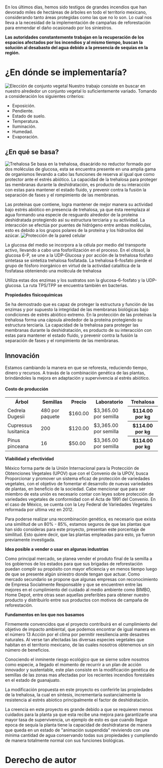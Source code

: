 En los últimos días, hemos sido testigos de grandes incendios que han devorado miles de hectáreas de árboles en todo el territorio mexicano, considerando tanto áreas protegidas como las que no lo son. Lo cual nos lleva a la necesidad de la implementación de campañas de reforestación para enmendar el daño ocasionado por los siniestros.

**Las autoridades constantemente trabajan en la recuperación de los espacios afectados por los incendios y al mismo tiempo, buscan la solución al desabasto del agua debido a la presencia de sequías en la región.**

# ¿En dónde se implementaría?
![Elección de conjunto vegetal](http://cuentame.inegi.org.mx/monografias/imagenes/relieve/rel_gto.jpg)
Nuestro trabajo consiste en buscar en nuestro alrededor un conjunto vegetal lo suficientemente variado. Tomando a consideración los siguientes criterios:
* Exposición.
* Pendiente.
* Estado de suelo. 
* Temperatura. 
* Iluminación.
* Humedad. 
* Evaporación. 

## ¿En qué se basa?
![Trehalosa](http://www.ehu.eus/biomoleculas/hc/jpg/disacanim.gif)
Se basa en la trehalosa, disacárido no reductor formado por dos moléculas de glucosa, esta se encuentra presente en una amplia gama de organismos llevando a cabo las funciones de  reserva al igual que como protector ante el estrés abiótico. La capacidad de la trehalosa para proteger las membranas durante la deshidratación, es producto de su interacción con estas para mantener el estado fluido, y prevenir contra la fusión la separación de fases y el rompimiento de las membranas.

Las proteínas que contiene, logra mantener de mejor manera su actividad bajo estrés abiótico en presencia de trehalosa, ya que ésta reemplaza al agua formando una especie de resguardo alrededor de la proteína deshidratada protegiendo así su estructura terciaria y su actividad. La interacción se efectúa por puentes de hidrógeno entre ambas moléculas, esto es debido a los grupos polares de la proteína y los hidroxilos del azúcar. ![Protección de la pared celular](http://bibliotecadigital.uca.edu.ar/greenstone/collect/tesis/tmp/efecto-trehalosa-adn-bovino-22_2.jpg)

La glucosa del medio se incorpora a la célula por medio del transporte activo, llevando a cabo una fosforilización en el proceso. En el citosol, la glucosa 6-P, se une a la UDP-Glucosa y por acción de la trehalosa fosfato sintetasa se sintetiza trehalosa fosfatada. La trehalosa 6-fosfato pierde el grupo de fósforo inorgánico en virtud de la actividad catalítica de la fosfatasa obteniendo una molécula de trehalosa

Utiliza estas dos enzimas y los sustratos son la glucosa-6-fosfato y la UDP-glucosa.
La ruta TPS/TPP se encuentra también en bacterias.

**Propiedades fisicoquímicas**

Se ha demostrado que es capaz de proteger la estructura y función de las enzimas y por supuesto la integridad de las membranas biológicas bajo condiciones de estrés abiótico extremo.
En la protección de las proteínas la trehalosa forma una cápsula alrededor de la proteína protegiendo su estructura terciaria.
La capacidad de la trehalosa para proteger las membranas durante la deshidratación, es producto de su interacción con estas para mantener el estado fluido, y prevenir contra la fusión la separación de fases y el rompimiento de las membranas.


## Innovación
Estamos cambiando la manera en que se reforesta, reduciendo tiempo, dinero y recursos. A travás de la combinación genética de las plantas, brindándoles la mejora en adaptación y supervivencia al estrés abiótico. 

#### Costo de producción
<table style="width:100%">
  <tr>
    <th>Árbol</th>
    <th>Semillas</th>
    <th>Precio</th>
    <th>Laboratorio</th>
    <th>Trehalosa</th> 
  </tr>
  <tr>
    <td>Cedrela Dugesii</td>
    <td>480 por paquete</td> 
    <td>$160.00</td>
    <td>$3,365.00 por semilla</td>
    <th>$114.00 por kg</th> 
  </tr>
  <tr>
    <td>Cupressus lusitanica</td>
    <td>200</td> 
    <td>$120.00</td>
    <td>$3,365.00 por semilla</td>
    <th>$114.00 por kg</th> 
  </tr>
  <tr>
    <td>Pinus pinceana</td>
    <td>16</td>
    <td>$50.00</td>
    <td>$3,365.00 por semilla</td>
    <th>$114.00 por kg</th> 
  </tr>
  </table>
  
**Viabilidad y efectividad**

México forma parte de la Unión Internacional para la Protección de Obtenciones Vegetales (UPOV) que con el Convenio de la
UPOV, busca Proporcionar y promover un sistema eficaz de protección de variedades vegetales, con el objetivo de fomentar
el desarrollo de nuevas variedades de plantas, en beneficio de la sociedad. Cabe mencionar que para ser miembro de esta
unión es necesario contar con leyes sobre protección de variedades vegetales de conformidad con el Acta de 1991 del 
Convenio. En el caso de México, se cuenta con la Ley Federal de Variedades Vegetales reformada por ultima vez en 2012.

Para poderse realizar una recombinación genética, es necesario que exista una similitud de un 80% - 85%, estamos seguros de que las plantas que han sido consideras para este proyecto, presentan este porcentaje de similitud. Esto quiere decir, que las plantas empleadas para esto, ya fueron previamente investigada. 

**Idea posible a vender o usar en algunas industrias**

Como principal mercado, se planea vender el produto final de la semilla a los gobiernos de los estados para que sus brigadas de reforestación puedan complir su propósito con mayor eficiencia y en menos tiempo luego de que se presente algún siniestro donde tengan que actuar. Como mercado secundario se propone que algunas empresas con reconocimiento de Empresa Socialmente Responsable y que se encuentren entre las mejores en el cumplimiento del cuidado al medio ambiente como BIMBO, Home Depot, entre otras sean aquellas preferibles para obtener nuestro producto y distribuirlo entre sus productos con motivos de campaña de reforestación.  


 **Fundamentos en los que nos basamos**

Firmemente convencidos que el proyecto contribuirá en el cumplimiento del objetivo de impacto ambiental, que podemos encontrar de igual manera en el número 13 Acción por el clima por permitir reesiliencia ante desastres naturales. Al verse tan afectadas las diversas especies vegetales que habitan en el territorio mexicano, de las cuales nosotros obtenemos un sin número de beneficios.

Conociendo el inminente riesgo ecológico que se sierne sobre nosotros como especie, a llegado el momento de recurrir a un plan de acción innovador y sustentable, este plan consiste en la modificación genética de semillas de las zonas mas afectadas por los recientes incendios forestales en el estado de guanajuato.

La modificación propuesta en este proyecto es conferirle las propiedades de la trehalosa, la cual en síntesis, incrementaría sustancialmente la resistencia al estrés abíotico principalmente el factor de deshidratación.

La creencia en este proyecto es grande debido a que se requieren menos cuidados para la planta ya que esta recibe una mejora para garantizarle una mayor tasa de supervivencia, un ejemplo de esto es que cuando llegue epoca de sequía la planta tiene la capacidad de deshidratarse de manera que queda en un estado de "animación suspendida" reviviendo con una mínima cantidad de agua conservando todas sus propiedades y cumpliendo de manera totalmente normal con sus funciones biológicas.

# Derecho de autor

